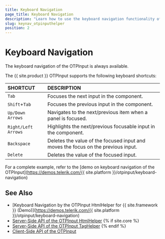 ```yaml
---
title: Keyboard Navigation
page_title: Keyboard Navigation
description: "Learn how to use the keyboard navigation functionality of the Telerik OTPInput component for {{ site.framework }}."
slug: keynav_otpinputhelper
position: 2
---
```


# Keyboard Navigation

The keyboard navigation of the OTPInput is always available.

The {{ site.product }} OTPInput supports the following keyboard shortcuts:

| SHORTCUT						| DESCRIPTION				                                                        |
|:---                 |:---                         
| `Tab`               | Focuses the next input in the component.|
| `Shift`+`Tab`       | Focuses the previous input in the component.|
| `Up/Down Arrows`       | Navigates to the next/previous item when a panel is focused.|
| `Right/Left Arrows`    | Highlights the next/previous focusable input in the component.|
| `Backspace`         | Deletes the value of the focused input and moves the focus on the previous input.|
| `Delete`            | Deletes the value of the focused input.|

For a complete example, refer to the [demo on keyboard navigation of the OTPInput](https://demos.telerik.com/{{ site.platform }}/otpinput/keyboard-navigation)

## See Also

* [Keyboard Navigation by the OTPInput HtmlHelper for {{ site.framework }} (Demo)](https://demos.telerik.com/{{ site.platform }}/otpinput/keyboard-navigation)
* [Server-Side API of the OTPInput HtmlHelper](/api/otpinput)
{% if site.core %}
* [Server-Side API of the OTPInput TagHelper](/api/taghelpers/otpinput)
{% endif %}
* [Client-Side API of the OTPInput](https://docs.telerik.com/kendo-ui/api/javascript/ui/otpinput)